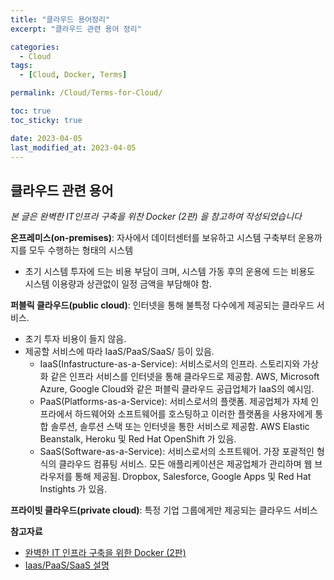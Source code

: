 ```yaml
---
title: "클라우드 용어정리"
excerpt: "클라우드 관련 용어 정리"

categories:
  - Cloud
tags:
  - [Cloud, Docker, Terms]

permalink: /Cloud/Terms-for-Cloud/

toc: true
toc_sticky: true

date: 2023-04-05
last_modified_at: 2023-04-05
---
```


## 클라우드 관련 용어
*본 글은 완벽한 IT인프라 구축을 위찬 Docker (2판) 을 참고하여 작성되었습니다*

**온프레미스(on-premises)**: 자사에서 데이터센터를 보유하고 시스템 구축부터 운용까지를 모두 수행하는 형태의 시스템
- 초기 시스템 투자에 드는 비용 부담이 크며, 시스템 가동 후의 운용에 드는 비용도 시스템 이용량과 상관없이 일정 금액을 부담해야 함.

**퍼블릭 클라우드(public cloud)**: 인터넷을 통해 불특정 다수에게 제공되는 클라우드 서비스.
- 초기 투자 비용이 들지 않음.
- 제공할 서비스에 따라 IaaS/PaaS/SaaS/ 등이 있음.
  - IaaS(Infastructure-as-a-Service): 서비스로서의 인프라. 스토리지와 가상화 같은 인프라 서비스를 인터넷을 통해 클라우드로 제공함. AWS, Microsoft Azure, Google Cloud와 같은 퍼블릭 클라우드 공급업체가 IaaS의 예시임.
  - PaaS(Platforms-as-a-Service): 서비스로서의 플랫폼. 제공업체가 자체 인프라에서 하드웨어와 소프트웨어를 호스팅하고 이러한 플랫폼을 사용자에게 통합 솔루션, 솔루션 스택 또는 인터넷을 통한 서비스로 제공함. AWS Elastic Beanstalk, Heroku 및 Red Hat OpenShift 가 있음.
  - SaaS(Software-as-a-Service): 서비스로서의 소프트웨어. 가장 포괄적인 형식의 클라우드 컴퓨팅 서비스. 모든 애플리케이션은 제공업체가 관리하며 웹 브라우저를 통해 제공됨. Dropbox, Salesforce, Google Apps 및 Red Hat Instights 가 있음. 

**프라이빗 클라우드(private cloud)**: 특정 기업 그룹에게만 제공되는 클라우드 서비스


**참고자료**
- [완벽한 IT 인프라 구축을 위한 Docker (2판)](https://ebook-product.kyobobook.co.kr/dig/epd/ebook/E000003122038)
- [Iaas/PaaS/SaaS 설명](https://www.redhat.com/ko/topics/cloud-computing/iaas-vs-paas-vs-saas)